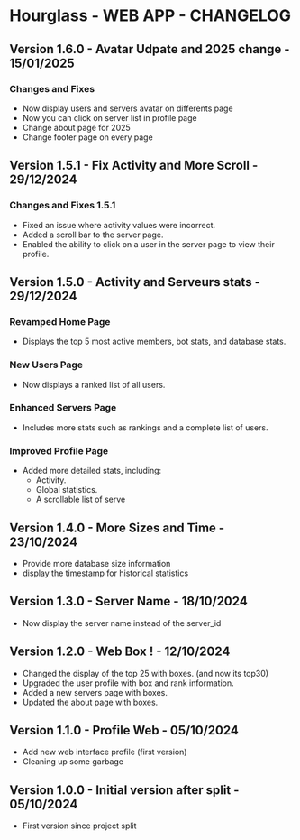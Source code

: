 # Hourglass - WEB APP - CHANGELOG

## Version 1.6.0 - Avatar Udpate and 2025 change - 15/01/2025

### Changes and Fixes

- Now display users and servers avatar on differents page
- Now you can click on server list in profile page
- Change about page for 2025
- Change footer page on every page

## Version 1.5.1 - Fix Activity and More Scroll - 29/12/2024

### Changes and Fixes 1.5.1

- Fixed an issue where activity values were incorrect.
- Added a scroll bar to the server page.
- Enabled the ability to click on a user in the server page to view their profile.

## Version 1.5.0 - Activity and Serveurs stats - 29/12/2024

### Revamped Home Page

- Displays the top 5 most active members, bot stats, and database stats.

### New Users Page

- Now displays a ranked list of all users.

### Enhanced Servers Page

- Includes more stats such as rankings and a complete list of users.

### Improved Profile Page

- Added more detailed stats, including:
  - Activity.
  - Global statistics.
  - A scrollable list of serve

## Version 1.4.0 - More Sizes and Time - 23/10/2024

- Provide more database size information
- display the timestamp for historical statistics

## Version 1.3.0 - Server Name - 18/10/2024

- Now display the server name instead of the server_id

## Version 1.2.0 - Web Box ! - 12/10/2024

- Changed the display of the top 25 with boxes. (and now its top30)
- Upgraded the user profile with box and rank information.
- Added a new servers page with boxes.
- Updated the about page with boxes.

## Version 1.1.0 - Profile Web - 05/10/2024

- Add new web interface profile (first version)
- Cleaning up some garbage

## Version 1.0.0 - Initial version after split - 05/10/2024

- First version since project split
